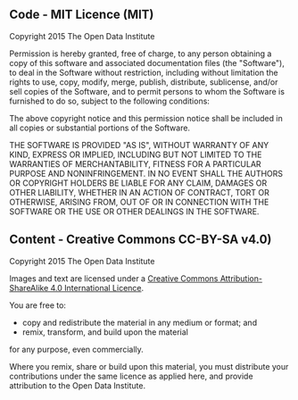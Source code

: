 ## Code - MIT Licence (MIT)

Copyright 2015 The Open Data Institute

Permission is hereby granted, free of charge, to any person obtaining a copy of this software and associated documentation files (the "Software"), to deal in the Software without restriction, including without limitation the rights to use, copy, modify, merge, publish, distribute, sublicense, and/or sell copies of the Software, and to permit persons to whom the Software is furnished to do so, subject to the following conditions:

The above copyright notice and this permission notice shall be included in all copies or substantial portions of the Software.

THE SOFTWARE IS PROVIDED "AS IS", WITHOUT WARRANTY OF ANY KIND, EXPRESS OR IMPLIED, INCLUDING BUT NOT LIMITED TO THE WARRANTIES OF MERCHANTABILITY, FITNESS FOR A PARTICULAR PURPOSE AND NONINFRINGEMENT. IN NO EVENT SHALL THE AUTHORS OR COPYRIGHT HOLDERS BE LIABLE FOR ANY CLAIM, DAMAGES OR OTHER LIABILITY, WHETHER IN AN ACTION OF CONTRACT, TORT OR OTHERWISE, ARISING FROM, OUT OF OR IN CONNECTION WITH THE SOFTWARE OR THE USE OR OTHER DEALINGS IN THE SOFTWARE.

## Content - Creative Commons CC-BY-SA v4.0)

Copyright 2015 The Open Data Institute

Images and text are licensed under a [Creative Commons Attribution-ShareAlike 4.0 International Licence](https://creativecommons.org/licenses/by/4.0/).

You are free to:

* copy and redistribute the material in any medium or format; and
* remix, transform, and build upon the material

for any purpose, even commercially.

Where you remix, share or build upon this material, you must distribute your contributions under the same licence as applied here, and provide attribution to the Open Data Institute.
